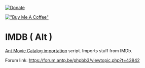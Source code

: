 [![Donate](https://img.shields.io/badge/Donate-PayPal-green.svg)](https://www.paypal.com/donate?hosted_button_id=JF5BEQE3YQGH2)   

[!["Buy Me A Coffee"](https://www.buymeacoffee.com/assets/img/custom_images/orange_img.png)](https://buymeacoffee.com/purfview)

# IMDB ( Alt )
[Ant Movie Catalog importation](https://www.antp.be/software/moviecatalog) script. Imports stuff from IMDb. 

Forum link: https://forum.antp.be/phpbb3/viewtopic.php?t=43842
